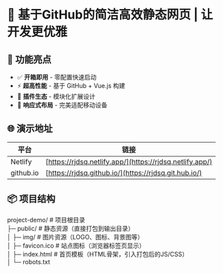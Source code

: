 # 🌟 基于GitHub的简洁高效静态网页 | 让开发更优雅  

## 🚀 功能亮点  
- ✅ **开箱即用** - 零配置快速启动  
- ⚡ **超高性能** - 基于 GitHub + Vue.js 构建  
- 🔌 **插件生态** - 模块化扩展设计  
- 📱 **响应式布局** - 完美适配移动设备  


## 🌐 演示地址  
| 平台       | 链接                          |  
|------------|-----------------------------|  
| Netlify    | [https://rjdsq.netlify.app/](https://rjdsq.netlify.app/)   |  
| github.io    | [https://rjdsq.github.io/](https://rjdsq.git.hub.io/)   |  


## 📦 项目结构  
project-demo/                # 项目根目录  
├─ public/                   # 静态资源（直接打包到输出目录）  
│  ├─ img/                   # 图片资源（LOGO、图标、背景图等）  
│  ├─ favicon.ico            # 站点图标（浏览器标签页显示）  
│  ├─ index.html             # 首页模板（HTML骨架，引入打包后的JS/CSS）  
│  └─ robots.txt
